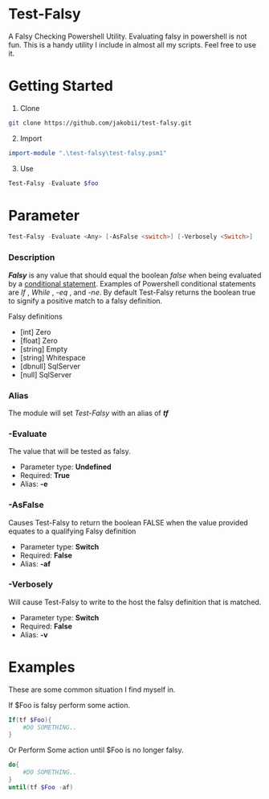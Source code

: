 # Test-Falsy
A Falsy Checking Powershell Utility. Evaluating falsy in powershell is not fun. This is a handy utility I include in almost all my scripts. Feel free to use it.

# Getting Started

1) Clone
```bash
git clone https://github.com/jakobii/test-falsy.git
```

2) Import
```powershell
import-module ".\test-falsy\test-falsy.psm1"
```

3) Use

```powershell
Test-Falsy -Evaluate $foo
```


# Parameter 
```powershell
Test-Falsy -Evaluate <Any> [-AsFalse <switch>] [-Verbosely <Switch>] 
```

### Description
***Falsy*** is any value that should equal the boolean *false* when being evaluated by a [conditional statement](https://docs.microsoft.com/en-us/powershell/module/microsoft.powershell.core/about/about_comparison_operators). Examples of Powershell conditional statements are *If* , *While* , *-eq* , and *-ne*. By default Test-Falsy returns the boolean true to signify a positive match to a falsy definition.

Falsy definitions
- [int] Zero
- [float] Zero
- [string] Empty
- [string] Whitespace
- [dbnull] SqlServer
- [null] SqlServer


### Alias
The module will set *Test-Falsy* with an alias of ***tf***

### -Evaluate
The value that will be tested as falsy.
- Parameter type: **Undefined**
- Required: **True**
- Alias: **-e**

### -AsFalse
Causes Test-Falsy to return the boolean FALSE when the value provided equates to a qualifying Falsy definition
- Parameter type: **Switch**
- Required: **False**
- Alias: **-af**

### -Verbosely
Will cause Test-Falsy to write to the host the falsy definition that is matched.
- Parameter type: **Switch**
- Required: **False**
- Alias: **-v**



# Examples
These are some common situation I find myself in.

If $Foo is falsy perform some action.
```powershell
If(tf $Foo){
    #DO SOMETHING..
} 
```

Or Perform Some action until $Foo is no longer falsy.
```Powershell
do{
    #DO SOMETHING..
}
until(tf $Foo -af) 
```